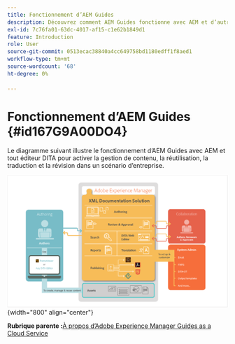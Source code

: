 ```yaml
---
title: Fonctionnement d’AEM Guides
description: Découvrez comment AEM Guides fonctionne avec AEM et d’autres éditeurs DITA pour permettre la gestion de contenu, la réutilisation, la traduction et la révision dans un scénario d’entreprise.
exl-id: 7c76fa01-63dc-4017-af15-c1e62b1849d1
feature: Introduction
role: User
source-git-commit: 0513ecac38840a4cc649758bd1180edff1f8aed1
workflow-type: tm+mt
source-wordcount: '68'
ht-degree: 0%

---
```


# Fonctionnement d’AEM Guides {#id167G9A00DO4}

Le diagramme suivant illustre le fonctionnement d’AEM Guides avec AEM et tout éditeur DITA pour activer la gestion de contenu, la réutilisation, la traduction et la révision dans un scénario d’entreprise.

![](images/xml-add-on-how-it-works.png){width="800" align="center"}


**Rubrique parente :**[&#x200B;À propos d’Adobe Experience Manager Guides as a Cloud Service](intro.md)
